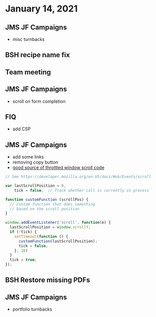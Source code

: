 # January 14, 2021

## JMS JF Campaigns
- misc turnbacks

## BSH recipe name fix

## Team meeting

## JMS JF Campaigns
- scroll on form completion

## FIQ
- add CSP

## JMS JF Campaigns
- add some links
- removing copy button
- [good source of throttled window scroll code](https://www.afasterweb.com/2017/09/26/performance-basics-throttling/)

```js
// See https://developer.mozilla.org/en-US/docs/Web/Events/scroll

var lastScrollPosition = 0,
    tick = false;  // Track whether call is currently in process

function customFunction (scrollPos) {
  // Custom function that does something
  // based on the scroll position
}

window.addEventListener('scroll', function(e) {
  lastScrollPosition = window.scrollY;
  if (!tick) {
    setTimeout(function () {
      customFunction(lastScrollPosition);
      tick = false;
    }, 16)
  }
  tick = true;
});

```

## BSH Restore missing PDFs

## JMS JF Campaigns
- portfolio turnbacks